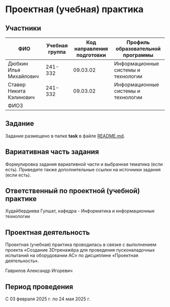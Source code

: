 # Проектная (учебная) практика

## Участники

| ФИО | Учебная группа | Код направления подготовки | Профиль образовательной программы |
|-|-|-|-|
| Дюбкин Илья Михайлович | 241-332 | 09.03.02 | Информационные системы и технологии|
| Ставер Никита Кэлинович | 241-332 | 09.03.02 | Информационные системы и технологии|
| ФИО3 ||||

## Задание

Задание размещено в папке **task** в файле [README.md](task/README.md).

## Вариативная часть задания

Формулировка задания вариативной части и выбранная тематика (если есть). Приведите также дополнительные ссылки на источники задания (если есть).

## Ответственный по проектной (учебной) практике

Худайбердиева Гулшат, кафедра - Информатика и информационные технологии

## Проектная деятельность

Проектная (учебная) практика проводилась в связке с выполнением проекта «Создание 3Dтренажёра для проведения пусконаладочных испытаний на оборудовании АС» по дисциплине «Проектная деятельность».

Гаврилов Александр Игоревич

## Период проведения

С 03 февраля 2025 г. по 24 мая 2025 г.

